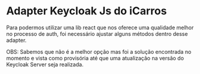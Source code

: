 # Adapter Keycloak Js do iCarros

Para podermos utilizar uma lib react que nos oferece uma qualidade melhor no processo de auth, foi necessário ajustar alguns métodos dentro desse adapter. 

OBS: Sabemos que não é a melhor opção mas foi a solução encontrada no momento e vista como provisória até que uma atualização na versão do Keycloak Server seja realizada.

